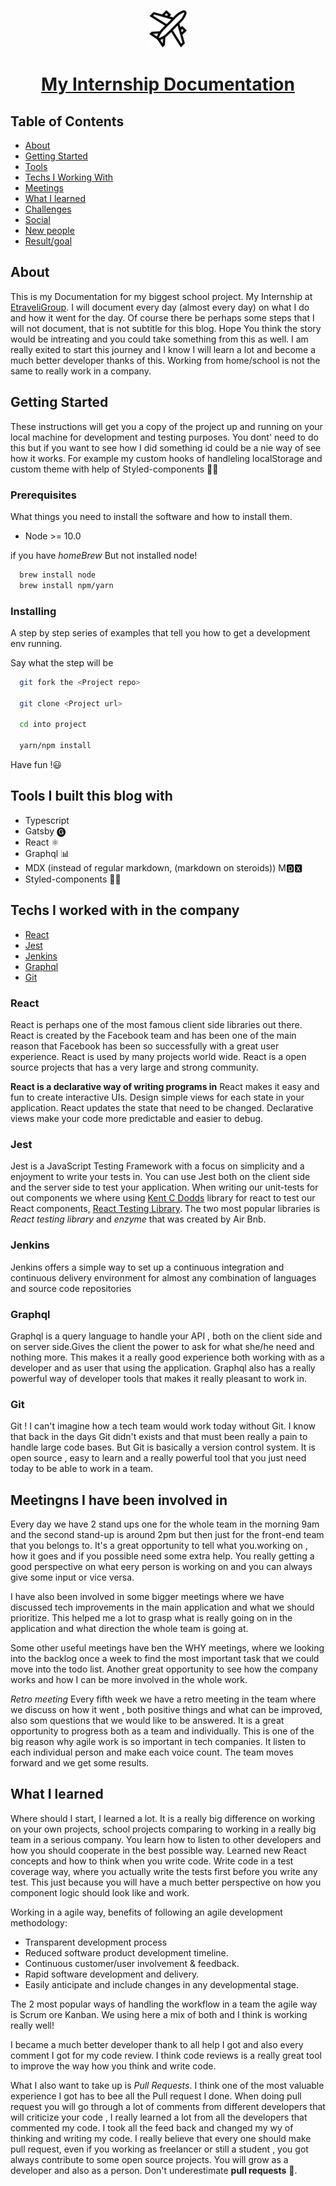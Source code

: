 <p align="center">
  <a href="https://marcell-dev-journal.netlify.app/">
    <img alt="superhero" src="travel.png" width="60" />
  </a>
</p>

<h1 align="center">
  <a href="https://marcell-dev-journal.netlify.app/">
     My Internship Documentation
  </a>
</h1>
  
## Table of Contents

- [About](#about)
- [Getting Started](#getting_started)
- [Tools](#tools)
- [Techs I Working With](#techs)
- [Meetings](#meetings)
- [What I learned](#learned)
- [Challenges](#challenges)
- [Social](#social)
- [New people](#people)
- [Result/goal](#result)

## About <a name = "about"></a>

This is my Documentation for my biggest school project. My Internship at [EtraveliGroup](https://www.etraveligroup.com/).
I will document every day (almost every day) on what I do and how it went for the day. Of course there be perhaps some steps that I will not document, that is not subtitle for this blog. Hope You think the story would be intreating and you could take something from this as well. I am really exited to start this journey and I know I will learn a lot and become a much better developer thanks of this.
Working from home/school is not the same to really work in a company.

## Getting Started <a name = "getting_started"></a>

These instructions will get you a copy of the project up and running on your local machine for development and testing purposes.
You dont' need to do this but if you want to see how I did something id could be a nie way of see how it works. For example my custom hooks of handleling localStorage and custom theme with help of Styled-components 💅🏼

### Prerequisites

What things you need to install the software and how to install them.

- Node >= 10.0

if you have _homeBrew_ But not installed node!

```bash
  brew install node
  brew install npm/yarn
```

### Installing

A step by step series of examples that tell you how to get a development env running.

Say what the step will be

```bash
  git fork the <Project repo>

  git clone <Project url>

  cd into project

  yarn/npm install
```

Have fun !😃

## Tools I built this blog with <a name = "tools"></a>

- Typescript
- Gatsby 🅖
- React ⚛️
- Graphql 📊
- MDX (instead of regular markdown, (markdown on steroids)) M🅳🆇
- Styled-components 💅🏼

## Techs I worked with in the company <a name = "techs" > </a>

- [React](#react)
- [Jest](#jest)
- [Jenkins](#jenkins)
- [Graphql](#gql)
- [Git](#git)

### React <a name = "react" > </a>

React is perhaps one of the most famous client side libraries out there.
React is created by the Facebook team and has been one of the main reason that Facebook has been so successfully with a great user experience.
React is used by many projects world wide. React is a open source projects that has a very large and strong community.

**React is a declarative way of writing programs in**
React makes it easy and fun to create interactive UIs. Design simple views for each state in your application. React updates the state that need to be changed.
Declarative views make your code more predictable and easier to debug.

### Jest <a name = "jest" > </a>

Jest is a JavaScript Testing Framework with a focus on simplicity and a enjoyment to write your tests in. You can use Jest both on the client side and the server side to test your application. When writing our unit-tests for out components we where using [Kent C Dodds](https://kentcdodds.com/) library for react to test our React components, [React Testing Library](https://testing-library.com/). The two most popular libraries is _React testing library_ and _enzyme_ that was created by Air Bnb.

### Jenkins <a name = "jenkins"> </a>

Jenkins offers a simple way to set up a continuous integration and continuous delivery environment for almost any combination of languages and source code repositories

### Graphql <a name = "gql"> </a>

Graphql is a query language to handle your API , both on the client side and on server side.Gives the client the power to ask for what she/he need and nothing more. This makes it a really good experience both working with as a developer and as user that using the application. Graphql also has a really powerful way of developer tools that makes it really pleasant to work in.

### Git <a name = "git"> </a>

Git ! I can't imagine how a tech team would work today without Git. I know that back in the days Git didn't exists and that must been really a pain to handle large code bases. But Git is basically a version control system. It is open source , easy to learn and a really powerful tool that you just need today to be able to work in a team.

## Meetingns I have been involved in <a name = "meetings" > </a>

Every day we have 2 stand ups one for the whole team in the morning 9am and the second stand-up is around 2pm but then just for the front-end team that you belongs to. It's a great opportunity to tell what you.working on , how it goes and if you possible need some extra help. You really getting a good perspective on what eery person is working on and you can always give some input or vice versa.

I have also been involved in some bigger meetings where we have discussed tech improvements in the main application and what we should prioritize. This helped me a lot to grasp what is really going on in the application and what direction the whole team is going at.

Some other useful meetings have ben the WHY meetings, where we looking into the backlog once a week to find the most important task that we could move into the todo list. Another great opportunity to see how the company works and how I can be more involved in the whole work.

_Retro meeting_
Every fifth week we have a retro meeting in the team where we discuss on how it went , both positive things and what can be improved, also som questions that we would like to be answered. It is a great opportunity to progress both as a team and individually. This is one of the big reason why agile work is so important in tech companies. It listen to each individual person and make each voice count. The team moves forward and we get some results.

## What I learned <a name = "learned" > </a>

Where should I start, I learned a lot. It is a really big difference on working on your own projects, school projects comparing to working in a really big team in a serious company. You learn how to listen to other developers and how you should cooperate in the best possible way.
Learned new React concepts and how to think when you write code. Write code in a test coverage way, where you actually write the tests first before you write any test. This just because you will have a much better perspective on how you component logic should look like and work.

Working in a agile way,
benefits of following an agile development methodology:

- Transparent development process
- Reduced software product development timeline.
- Continuous customer/user involvement & feedback.
- Rapid software development and delivery.
- Easily anticipate and include changes in any developmental stage.

The 2 most popular ways of handling the workflow in a team the agile way is Scrum ore Kanban. We using here a mix of both and I think is working really well!

I became a much better developer thank to all help I got and also every comment I got for my code review. I think code reviews is a really great tool to improve the way how you think and write code.

What I also want to take up is _Pull Requests_. I think one of the most valuable experience I got has to bee all the Pull request I done. When doing pull request you will go through a lot of comments from different developers that will criticize your code , I really learned a lot from all the developers that commented my code. I took all the feed back and changed my wy of thinking and writing my code.
I really believe that every one should make pull request, even if you working as freelancer or still a student , you got always contribute to some open source projects. You will grow as a developer and also as a person. Don't underestimate **pull requests** 🥳.

